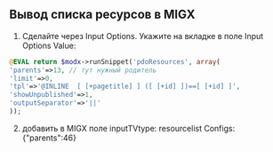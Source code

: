 ## Вывод списка ресурсов в MIGX

1. Сделайте через Input Options.
Укажите на вкладке в поле Input Options Value:

```php
@EVAL return $modx->runSnippet('pdoResources', array(
'parents'=>13, // тут нужный родитель
'limit'=>0,
'tpl'=>'@INLINE  [ [+pagetitle] ] ([ [+id] ])==[ [+id] ]',
'showUnpublished'=>1,
'outputSeparator'=>'||'
));
```

2. добавить в MIGX поле inputTVtype: resourcelist
Configs: {"parents":46}
